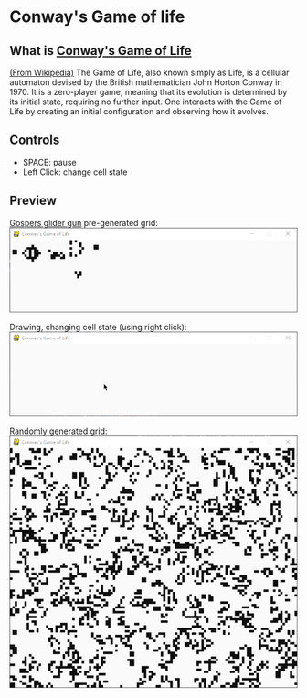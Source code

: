 # Conway's Game of life

## What is [Conway's Game of Life](https://en.wikipedia.org/wiki/Conway's_Game_of_Life)

[(From Wikipedia)](https://en.wikipedia.org/wiki/Conway's_Game_of_Life) The Game of Life, also known simply as Life, is a cellular automaton devised by the British mathematician John Horton Conway in 1970. It is a zero-player game, meaning that its evolution is determined by its initial state, requiring no further input. One interacts with the Game of Life by creating an initial configuration and observing how it evolves.

## Controls

- SPACE: pause
- Left Click: change cell state

## Preview

[Gospers glider gun](https://en.wikipedia.org/wiki/Conway's_Game_of_Life#Examples_of_patterns) pre-generated grid:
![gospers_glider_gun](preview/gospers_glider_gun.gif)

Drawing, changing cell state (using right click):
![draw](preview/draw.gif)

Randomly generated grid:
![random](preview/random.gif)
